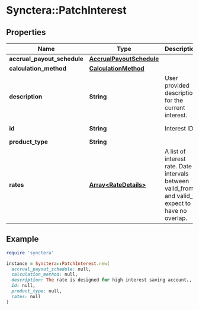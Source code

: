 # Synctera::PatchInterest

## Properties

| Name | Type | Description | Notes |
| ---- | ---- | ----------- | ----- |
| **accrual_payout_schedule** | [**AccrualPayoutSchedule**](AccrualPayoutSchedule.md) |  | [optional] |
| **calculation_method** | [**CalculationMethod**](CalculationMethod.md) |  | [optional] |
| **description** | **String** | User provided description for the current interest. | [optional] |
| **id** | **String** | Interest ID | [optional][readonly] |
| **product_type** | **String** |  |  |
| **rates** | [**Array&lt;RateDetails&gt;**](RateDetails.md) | A list of interest rate. Date intervals between valid_from and valid_to expect to have no overlap.  | [optional] |

## Example

```ruby
require 'synctera'

instance = Synctera::PatchInterest.new(
  accrual_payout_schedule: null,
  calculation_method: null,
  description: The rate is designed for high interest saving account.,
  id: null,
  product_type: null,
  rates: null
)
```

